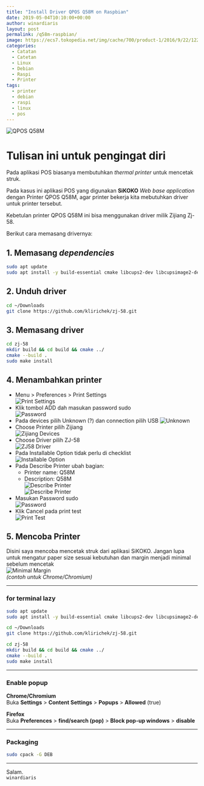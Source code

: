 ```yaml
---
title: "Install Driver QPOS Q58M on Raspbian"
date: 2019-05-04T10:10:00+00:00
author: winardiaris
layout: post
permalink: /q58m-raspbian/
image: https://ecs7.tokopedia.net/img/cache/700/product-1/2016/9/22/12258882/12258882_b7fd6ea8-74cb-4738-b8a5-361f03569f17.jpg
categories:
  - Catatan
  - Catetan
  - Linux
  - Debian
  - Raspi
  - Printer
tags:
  - printer
  - debian
  - raspi
  - linux
  - pos
---
```


![QPOS Q58M](https://ecs7.tokopedia.net/img/cache/700/product-1/2016/9/22/12258882/12258882_b7fd6ea8-74cb-4738-b8a5-361f03569f17.jpg "QPOS Q58M")

# Tulisan ini untuk pengingat diri

Pada aplikasi POS biasanya membutuhkan _thermal printer_ untuk mencetak struk.

Pada kasus ini aplikasi POS yang digunakan **SiKOKO** _Web base application_ dengan Printer QPOS Q58M, agar printer bekerja kita mebutuhkan driver untuk printer tersebut.

Kebetulan printer QPOS Q58M ini bisa menggunakan driver milik Zijiang Zj-58.

Berikut cara memasang drivernya:

## 1. Memasang _dependencies_

```bash
sudo apt update
sudo apt install -y build-essential cmake libcups2-dev libcupsimage2-dev git build-essential cups system-config-printer
```

## 2. Unduh driver

```bash
cd ~/Downloads
git clone https://github.com/klirichek/zj-58.git
```

## 3. Memasang driver

```bash
cd zj-58
mkdir build && cd build && cmake ../
cmake --build .
sudo make install
```

## 4. Menambahkan printer

- Menu > Preferences > Print Settings  
  ![Print Settings](https://github.com/winardiaris/blog/raw/master/images/print-settings.png "Print Settings")
- Klik tombol ADD dah masukan password sudo  
  ![Password](https://raw.githubusercontent.com/winardiaris/blog/master/images/printer-password.png "Password")
- Pada devices pilih Unknown (?) dan connection pilih USB
  ![Unknown](https://github.com/winardiaris/blog/raw/master/images/printer-unknown.png "Unknown")
- Choose Printer pilih Zijiang  
  ![Zijiang Devices](https://github.com/winardiaris/blog/raw/master/images/printer-zijiang.png "Zijiang Devices")
- Choose Driver pilih ZJ-58  
  ![ZJ58 Driver](https://github.com/winardiaris/blog/raw/master/images/printer-driver-zj58.png "ZJ58 Driver")
- Pada Installable Option tidak perlu di checklist  
  ![Installable Option](https://github.com/winardiaris/blog/raw/master/images/printer-options.png "Installable Option ")
- Pada Describe Printer ubah bagian:
  - Printer name: Q58M
  - Description: Q58M  
    ![Describe Printer](https://github.com/winardiaris/blog/raw/master/images/printer-desc1.png "Describe Printer")  
    ![Describe Printer](https://github.com/winardiaris/blog/raw/master/images/printer-desc2.png "Describe Printer")
- Masukan Password sudo  
  ![Password](https://github.com/winardiaris/blog/raw/master/images/printer-password2.png "Password")
- Klik Cancel pada print test  
  ![Print Test](https://github.com/winardiaris/blog/raw/master/images/printer-test.png "Print Test")

## 5. Mencoba Printer

Disini saya mencoba mencetak struk dari aplikasi SiKOKO. Jangan lupa untuk mengatur paper size sesuai kebutuhan dan margin menjadi minimal sebelum mencetak  
![Minimal Margin](https://github.com/winardiaris/blog/raw/master/images/printer-minimal-margin.png "Minimal Margin")  
_(contoh untuk Chrome/Chromium)_

---

### for terminal lazy

```bash
sudo apt update
sudo apt install -y build-essential cmake libcups2-dev libcupsimage2-dev git build-essential cups system-config-printer

cd ~/Downloads
git clone https://github.com/klirichek/zj-58.git

cd zj-58
mkdir build && cd build && cmake ../
cmake --build .
sudo make install
```

---

### Enable popup

**Chrome/Chromium**  
Buka **Settings** > **Content Settings** > **Popups** > **Allowed** (true)

**Firefox**  
Buka **Preferences** > **find/search (pop)** > **Block pop-up windows** > **disable**

---

### Packaging

```bash
sudo cpack -G DEB
```

---

Salam.  
`winardiaris`
